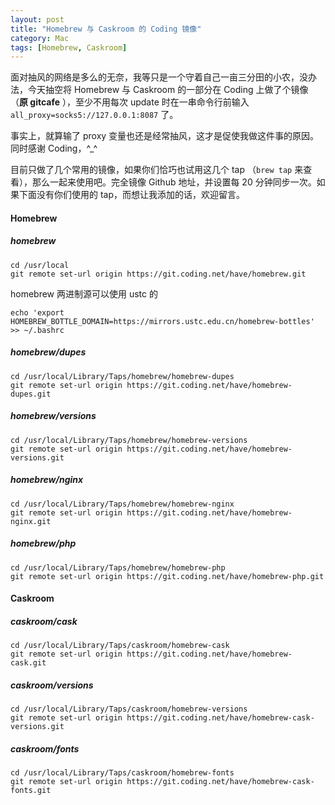 ```yaml
---
layout: post
title: "Homebrew 与 Caskroom 的 Coding 镜像"
category: Mac
tags: [Homebrew, Caskroom]
---
```


面对抽风的网络是多么的无奈，我等只是一个守着自己一亩三分田的小农，没办法，今天抽空将 Homebrew 与 Caskroom 的一部分在 Coding 上做了个镜像 （**原 gitcafe** ），至少不用每次 update 时在一串命令行前输入 `all_proxy=socks5://127.0.0.1:8087` 了。

事实上，就算输了 proxy 变量也还是经常抽风，这才是促使我做这件事的原因。同时感谢 Coding，^_^

<!-- more -->
目前只做了几个常用的镜像，如果你们恰巧也试用这几个 tap （`brew tap` 来查看），那么一起来使用吧。完全镜像 Github 地址，并设置每 20 分钟同步一次。如果下面没有你们使用的 tap，而想让我添加的话，欢迎留言。

#### Homebrew

##### homebrew

    cd /usr/local
    git remote set-url origin https://git.coding.net/have/homebrew.git

homebrew 两进制源可以使用 ustc 的

    echo 'export HOMEBREW_BOTTLE_DOMAIN=https://mirrors.ustc.edu.cn/homebrew-bottles' >> ~/.bashrc

##### homebrew/dupes

    cd /usr/local/Library/Taps/homebrew/homebrew-dupes
    git remote set-url origin https://git.coding.net/have/homebrew-dupes.git

##### homebrew/versions

    cd /usr/local/Library/Taps/homebrew/homebrew-versions
    git remote set-url origin https://git.coding.net/have/homebrew-versions.git

##### homebrew/nginx

    cd /usr/local/Library/Taps/homebrew/homebrew-nginx
    git remote set-url origin https://git.coding.net/have/homebrew-nginx.git

##### homebrew/php

    cd /usr/local/Library/Taps/homebrew/homebrew-php
    git remote set-url origin https://git.coding.net/have/homebrew-php.git

#### Caskroom

##### caskroom/cask

    cd /usr/local/Library/Taps/caskroom/homebrew-cask
    git remote set-url origin https://git.coding.net/have/homebrew-cask.git

##### caskroom/versions

    cd /usr/local/Library/Taps/caskroom/homebrew-versions
    git remote set-url origin https://git.coding.net/have/homebrew-cask-versions.git

##### caskroom/fonts

    cd /usr/local/Library/Taps/caskroom/homebrew-fonts
    git remote set-url origin https://git.coding.net/have/homebrew-cask-fonts.git
